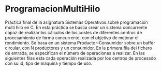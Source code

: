 # ProgramacionMultiHilo
Práctica final de la asignatura Sistemas Operativos sobre programación multi hilo en C. En esta práctica se busca crear un sistema concurrente capaz de realizar los cálculos de los costes de diferentes centros de procesamiento de forma concurrente, con el objetivo de mejorar el rendimiento. Se basa en un sistema Productor-Consumidor sobre un buffer circular, con N productores y un consumidor. 
En la primera fila del fichero de entrada, se especifican el número de operaciones a realizar. En las siguientes filas esta cada operación realizada por los centros de procesado con su id, tipo de maquina y tiempo de uso.
